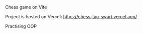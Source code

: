 Chess game on Vite

Project is hosted on Vercel:  https://chess-tau-swart.vercel.app/

Practising OOP
